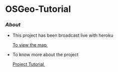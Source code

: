 # OSGeo-Tutorial

### *About*
- This project has been broadcast live with heroku <p> 
 <a href="https://getmyheroku.herokuapp.com/" target="_blank">To view the map 
 </a> &nbsp;

- To know more about the project <p> 
 <a href="https://wiki.osgeo.org/wiki/Training_Material_for_2019_UN_Open_GIS_Challenge_2_-_Open_geospatial_data_and_software_for_UN_SDG_16,_Peace_justice_and_open_institutions" target="_blank">Project Tutorial
 </a> &nbsp;
